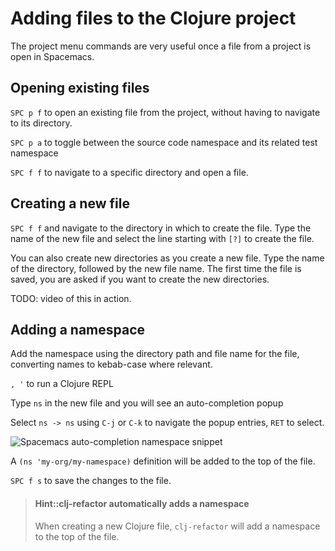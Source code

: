 # Adding files to the Clojure project

The project menu commands are very useful once a file from a project is open in Spacemacs.

## Opening existing files

`SPC p f` to open an existing file from the project, without having to navigate to its directory.

`SPC p a` to toggle between the source code namespace and its related test namespace

`SPC f f` to navigate to a specific directory and open a file.


## Creating a new file

`SPC f f` and navigate to the directory in which to create the file. Type the name of the new file and select the line starting with `[?]` to create the file.

You can also create new directories as you create a new file.  Type the name of the directory, followed by the new file name.  The first time the file is saved, you are asked if you want to create the new directories.

TODO: video of this in action.


## Adding a namespace

Add the namespace using the directory path and file name for the file, converting names to kebab-case where relevant.

`, '` to run a Clojure REPL

Type `ns` in the new file and you will see an auto-completion popup

Select `ns -> ns` using `C-j` or `C-k` to navigate the popup entries, `RET` to select.

![Spacemacs auto-completion namespace snippet](/images/spacemacs-autocompletion-ns.png)

A `(ns 'my-org/my-namespace)` definition will be added to the top of the file.

`SPC f s` to save the changes to the file.

> #### Hint::clj-refactor automatically adds a namespace
> When creating a new Clojure file, `clj-refactor` will add a namespace to the top of the file.
